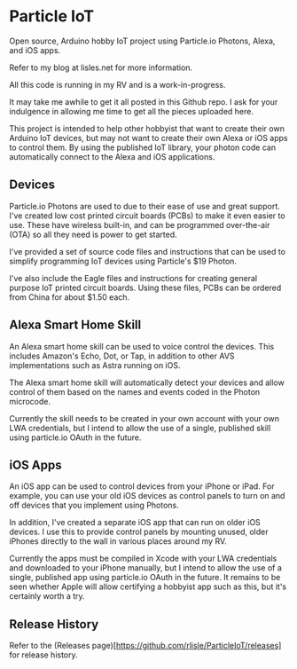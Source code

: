 # Particle IoT
Open source, Arduino hobby IoT project using Particle.io Photons,
Alexa, and iOS apps.

Refer to my blog at lisles.net for more information.

All this code is running in my RV and is a work-in-progress.

It may take me awhile to get it all posted in this Github repo.
I ask for your indulgence in allowing me time to get
all the pieces uploaded here.

This project is intended to help other hobbyist that want to create
their own Arduino IoT devices, but may not want to create their own
Alexa or iOS apps to control them. By using the published IoT library,
your photon code can automatically connect to the Alexa and iOS
applications.

## Devices
Particle.io Photons are used to due to their ease of use and great
support. I've created low cost printed circuit boards (PCBs) to make
it even easier to use. These have wireless built-in, and can be programmed
over-the-air (OTA) so all they need is power to get started.

I've provided a set of source code files and instructions
that can be used to simplify
programming IoT devices using Particle's $19 Photon.

I've also include the Eagle files and instructions for creating
general purpose IoT printed circuit boards. Using these files,
PCBs can be ordered from China for about $1.50 each.

## Alexa Smart Home Skill
An Alexa smart home skill can be used to voice control the devices.
This includes Amazon's Echo, Dot, or Tap, in addition to other
AVS implementations such as Astra running on iOS.

The Alexa smart home skill will automatically detect your devices
and allow control of them based on the names and events coded in
the Photon microcode.

Currently the skill needs to be created in your own account with your
own LWA credentials, but I intend to allow the use of a single,
published skill using particle.io OAuth in the future.

## iOS Apps
An iOS app can be used to control devices from your iPhone or iPad.
For example, you can use your old iOS devices as control panels
to turn on and off devices that you implement using Photons.

In addition, I've created a separate iOS app that can run on older
iOS devices. I use this to provide control panels by mounting unused,
older iPhones directly to the wall in various places around my RV.

Currently the apps must be compiled in Xcode with your LWA credentials
and downloaded to your iPhone manually, but I intend to allow the use
of a single, published app using particle.io OAuth in the future.
It remains to be seen whether Apple will allow certifying a hobbyist
app such as this, but it's certainly worth a try.

## Release History
Refer to the (Releases page)[https://github.com/rlisle/ParticleIoT/releases]
for release history.